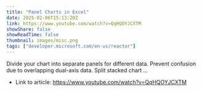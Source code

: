 ```yaml
---
title: "Panel Charts in Excel"
date: 2025-02-06T15:13:20Z
link: https://www.youtube.com/watch?v=QqHQOYJCXTM
showShare: false
showReadTime: false
thumbnail: images/misc.png
tags: ["developer.microsoft.com/en-us/reactor"]
---
```

Divide your chart into separate panels for different data. Prevent confusion due to overlapping dual-axis data. Split stacked chart ...

- Link to article: https://www.youtube.com/watch?v=QqHQOYJCXTM